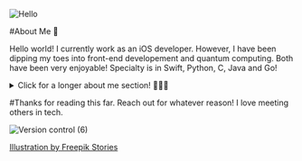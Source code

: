 ![Hello](https://user-images.githubusercontent.com/26775620/99732454-2550c780-2a85-11eb-9ea0-13483e4d8937.png)

#About Me :blue_heart:  

Hello world! I currently work as an iOS developer. However, I have been dipping my toes into front-end developement and quantum computing. Both have been very enjoyable! Specialty is in Swift, Python, C, Java and Go! 

<details>
  <summary>Click for a longer about me section! 👩🏻‍💻 </summary>
  
  Even more curious? Ok. 
  
  I was born and raised in Austin, Tx - except for two short stints in Mexico and San Antonio. Long story for another time. 
  
  I love reading, but I especially love poetry and topics on astronmy, physics and philosophy. My goal is to have my own library in the future. 
  
  I love film. My fave film makers are Greta Gerwig, Richard Linklater (before trilogy), Alejandro Jodrowsky, Jean Luc Godard, Wes Anderson and Tarantino. 
  
  I sprinkle those interests with pc gaming (Overwatch, Resident Evil and Little Nightmares are some faves), skateboarding and painting. 
  
  **My story on how I got into programming:** 
  
  ```
  Back in 2016, I was just a student studying biochem and hating every minute. Don't get me wrong, though. I love learning, but it was pretty rough sitting in those classes. I had really enjoyed chemistry and biology in high school, but I lost that enthusiasm in college. It could have been the instructors, or even just personal things happening in my life. Regardless, I wanted to switch majors, but had no clue as to what I wanted to do with my life.
  
  It wasn't until one fateful night during summer, that while googling 'Monty Python memes' - I discoverd my calling finally. I came across the link to [Python (Programming Language)](https://en.wikipedia.org/wiki/Python_(programming_language)). When I saw that, I thought * What the heck is a programming language? How does this relate to Monty Python?...* With those questions in mind and my curious nature, I clicked on the link. 
  
  **Little fun fact:** Python is actually named after Monty Python. Another reason why Python is so great.
  
  When I looked at the link, nothing really made sense at first. So as it goes on the internet, I went down the rabbit hole of information trying to understand what the heck I came across. Finding out you could actually communicate with a computer was just an insane concept to me. I had to learn more. I did learn more. I then took on "Learn Python the Hard Way" and did so much coding over the summer. It was the most fun that I had had in awhile. It inspired me to try a class in programming the following semester. 
  
  I took programming I, and found that it was the most enjoyable class I had taken thus far in my college career. I had to keep learning more. Soon after finishing the class, I swtiched my major to computer science. My favorite classes were all of my programming classes. Everything else paled in comparison, and honestly, it was the classes I did the best in. 
  
  Funny how life can develop by serendipitous discoveries. I genuinely believe that programming and engineering is modern day magic. Every line of code is a line in an incantation. Every variable is an ingredient in a spell; so that you can bring into existence something that wasn't there before. You can literally create anything with it and apply it to any field. Even art. 
  
  Yeah. Programming is pretty damn cool, and I am glad Monty Python brought us together. 
  
  **Ni!**
  
  ```
  
</details>

#Thanks for reading this far. Reach out for whatever reason! I love meeting others in tech. 

![Version control (6)](https://user-images.githubusercontent.com/26775620/99732606-647f1880-2a85-11eb-9e48-181c7bbc5981.gif)

<a href="https://stories.freepik.com/web">Illustration by Freepik Stories</a>
<!--
**CamusCamel/Camuscamel** is a ✨ _special_ ✨ repository because its `README.md` (this file) appears on your GitHub profile.

Here are some ideas to get you started:

- 🔭 I’m currently working on ...
- 🌱 I’m currently learning ...
- 👯 I’m looking to collaborate on ...
- 🤔 I’m looking for help with ...
- 💬 Ask me about ...
- 📫 How to reach me: ...
- 😄 Pronouns: ...
- ⚡ Fun fact: ...
-->
